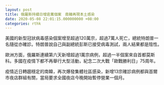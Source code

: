 ```yaml
---
layout: post
title: 俄羅斯持續日增逾萬個案　南韓再現本土感染
date: 2020-05-08 22:01:15.000000000 +08:00
categories: rthk
---
```


美國的新型冠狀病毒感染個案增至超過120萬宗，超過7萬人死亡，總統特朗普一名隨從亦確診。特朗普說自己與副總統彭斯已接受病毒測試，兩人結果都是陰性。

歐洲方面，俄羅斯連續第六天新增超過1萬宗病例，超過一半個案來自首都莫斯科。多國在疫情下都不再舉行大型活動，紀念二次大戰「歐戰勝利日」75周年。

疫情近日轉趨穩定的南韓，再次爆發集體社區感染，新增13宗確診病例都與首爾市夜店群組有關，當局要求全國夜店今晚開始暫停營業一個月。
